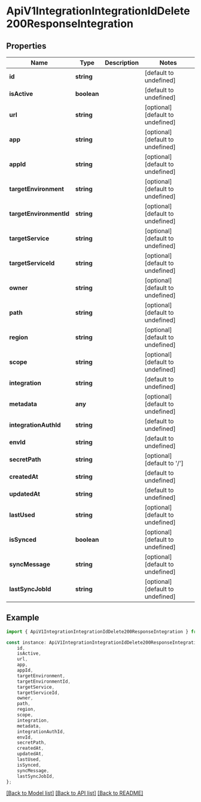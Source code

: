 # ApiV1IntegrationIntegrationIdDelete200ResponseIntegration


## Properties

Name | Type | Description | Notes
------------ | ------------- | ------------- | -------------
**id** | **string** |  | [default to undefined]
**isActive** | **boolean** |  | [default to undefined]
**url** | **string** |  | [optional] [default to undefined]
**app** | **string** |  | [optional] [default to undefined]
**appId** | **string** |  | [optional] [default to undefined]
**targetEnvironment** | **string** |  | [optional] [default to undefined]
**targetEnvironmentId** | **string** |  | [optional] [default to undefined]
**targetService** | **string** |  | [optional] [default to undefined]
**targetServiceId** | **string** |  | [optional] [default to undefined]
**owner** | **string** |  | [optional] [default to undefined]
**path** | **string** |  | [optional] [default to undefined]
**region** | **string** |  | [optional] [default to undefined]
**scope** | **string** |  | [optional] [default to undefined]
**integration** | **string** |  | [default to undefined]
**metadata** | **any** |  | [optional] [default to undefined]
**integrationAuthId** | **string** |  | [default to undefined]
**envId** | **string** |  | [default to undefined]
**secretPath** | **string** |  | [optional] [default to '/']
**createdAt** | **string** |  | [default to undefined]
**updatedAt** | **string** |  | [default to undefined]
**lastUsed** | **string** |  | [optional] [default to undefined]
**isSynced** | **boolean** |  | [optional] [default to undefined]
**syncMessage** | **string** |  | [optional] [default to undefined]
**lastSyncJobId** | **string** |  | [optional] [default to undefined]

## Example

```typescript
import { ApiV1IntegrationIntegrationIdDelete200ResponseIntegration } from './api';

const instance: ApiV1IntegrationIntegrationIdDelete200ResponseIntegration = {
    id,
    isActive,
    url,
    app,
    appId,
    targetEnvironment,
    targetEnvironmentId,
    targetService,
    targetServiceId,
    owner,
    path,
    region,
    scope,
    integration,
    metadata,
    integrationAuthId,
    envId,
    secretPath,
    createdAt,
    updatedAt,
    lastUsed,
    isSynced,
    syncMessage,
    lastSyncJobId,
};
```

[[Back to Model list]](../README.md#documentation-for-models) [[Back to API list]](../README.md#documentation-for-api-endpoints) [[Back to README]](../README.md)
